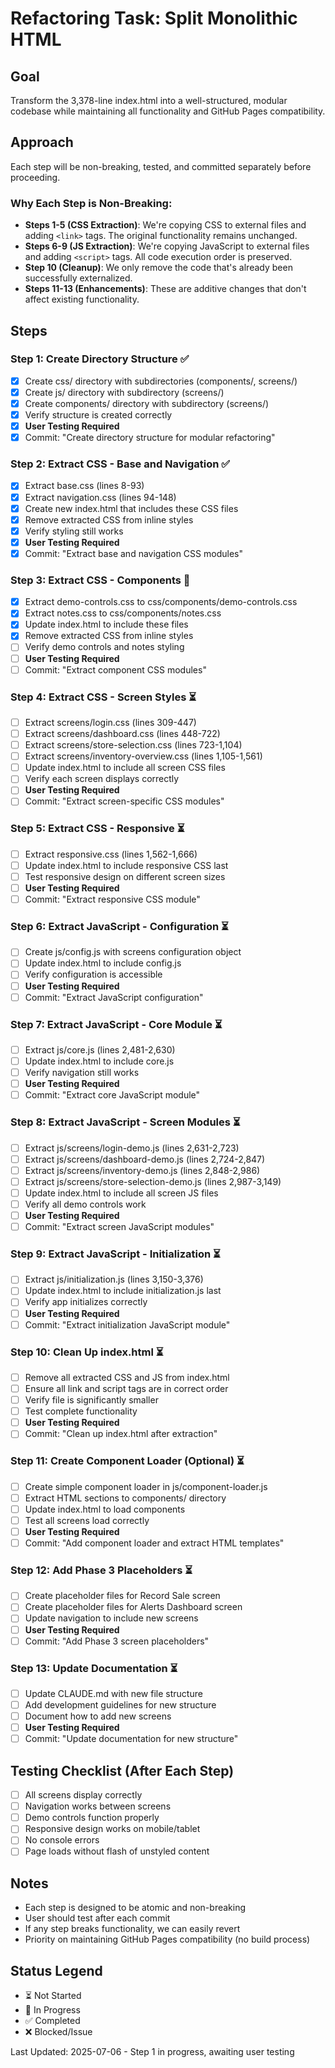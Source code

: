# Refactoring Task: Split Monolithic HTML

## Goal
Transform the 3,378-line index.html into a well-structured, modular codebase while maintaining all functionality and GitHub Pages compatibility.

## Approach
Each step will be non-breaking, tested, and committed separately before proceeding.

### Why Each Step is Non-Breaking:
- **Steps 1-5 (CSS Extraction)**: We're copying CSS to external files and adding `<link>` tags. The original functionality remains unchanged.
- **Steps 6-9 (JS Extraction)**: We're copying JavaScript to external files and adding `<script>` tags. All code execution order is preserved.
- **Step 10 (Cleanup)**: We only remove the code that's already been successfully externalized.
- **Steps 11-13 (Enhancements)**: These are additive changes that don't affect existing functionality.

## Steps

### Step 1: Create Directory Structure ✅
- [x] Create css/ directory with subdirectories (components/, screens/)
- [x] Create js/ directory with subdirectory (screens/)
- [x] Create components/ directory with subdirectory (screens/)
- [x] Verify structure is created correctly
- [x] **User Testing Required**
- [x] Commit: "Create directory structure for modular refactoring"

### Step 2: Extract CSS - Base and Navigation ✅
- [x] Extract base.css (lines 8-93)
- [x] Extract navigation.css (lines 94-148)
- [x] Create new index.html that includes these CSS files
- [x] Remove extracted CSS from inline styles
- [x] Verify styling still works
- [x] **User Testing Required**
- [x] Commit: "Extract base and navigation CSS modules"

### Step 3: Extract CSS - Components 🔄
- [x] Extract demo-controls.css to css/components/demo-controls.css
- [x] Extract notes.css to css/components/notes.css
- [x] Update index.html to include these files
- [x] Remove extracted CSS from inline styles
- [ ] Verify demo controls and notes styling
- [ ] **User Testing Required**
- [ ] Commit: "Extract component CSS modules"

### Step 4: Extract CSS - Screen Styles ⏳
- [ ] Extract screens/login.css (lines 309-447)
- [ ] Extract screens/dashboard.css (lines 448-722)
- [ ] Extract screens/store-selection.css (lines 723-1,104)
- [ ] Extract screens/inventory-overview.css (lines 1,105-1,561)
- [ ] Update index.html to include all screen CSS files
- [ ] Verify each screen displays correctly
- [ ] **User Testing Required**
- [ ] Commit: "Extract screen-specific CSS modules"

### Step 5: Extract CSS - Responsive ⏳
- [ ] Extract responsive.css (lines 1,562-1,666)
- [ ] Update index.html to include responsive CSS last
- [ ] Test responsive design on different screen sizes
- [ ] **User Testing Required**
- [ ] Commit: "Extract responsive CSS module"

### Step 6: Extract JavaScript - Configuration ⏳
- [ ] Create js/config.js with screens configuration object
- [ ] Update index.html to include config.js
- [ ] Verify configuration is accessible
- [ ] **User Testing Required**
- [ ] Commit: "Extract JavaScript configuration"

### Step 7: Extract JavaScript - Core Module ⏳
- [ ] Extract js/core.js (lines 2,481-2,630)
- [ ] Update index.html to include core.js
- [ ] Verify navigation still works
- [ ] **User Testing Required**
- [ ] Commit: "Extract core JavaScript module"

### Step 8: Extract JavaScript - Screen Modules ⏳
- [ ] Extract js/screens/login-demo.js (lines 2,631-2,723)
- [ ] Extract js/screens/dashboard-demo.js (lines 2,724-2,847)
- [ ] Extract js/screens/inventory-demo.js (lines 2,848-2,986)
- [ ] Extract js/screens/store-selection-demo.js (lines 2,987-3,149)
- [ ] Update index.html to include all screen JS files
- [ ] Verify all demo controls work
- [ ] **User Testing Required**
- [ ] Commit: "Extract screen JavaScript modules"

### Step 9: Extract JavaScript - Initialization ⏳
- [ ] Extract js/initialization.js (lines 3,150-3,376)
- [ ] Update index.html to include initialization.js last
- [ ] Verify app initializes correctly
- [ ] **User Testing Required**
- [ ] Commit: "Extract initialization JavaScript module"

### Step 10: Clean Up index.html ⏳
- [ ] Remove all extracted CSS and JS from index.html
- [ ] Ensure all link and script tags are in correct order
- [ ] Verify file is significantly smaller
- [ ] Test complete functionality
- [ ] **User Testing Required**
- [ ] Commit: "Clean up index.html after extraction"

### Step 11: Create Component Loader (Optional) ⏳
- [ ] Create simple component loader in js/component-loader.js
- [ ] Extract HTML sections to components/ directory
- [ ] Update index.html to load components
- [ ] Test all screens load correctly
- [ ] **User Testing Required**
- [ ] Commit: "Add component loader and extract HTML templates"

### Step 12: Add Phase 3 Placeholders ⏳
- [ ] Create placeholder files for Record Sale screen
- [ ] Create placeholder files for Alerts Dashboard screen
- [ ] Update navigation to include new screens
- [ ] **User Testing Required**
- [ ] Commit: "Add Phase 3 screen placeholders"

### Step 13: Update Documentation ⏳
- [ ] Update CLAUDE.md with new file structure
- [ ] Add development guidelines for new structure
- [ ] Document how to add new screens
- [ ] **User Testing Required**
- [ ] Commit: "Update documentation for new structure"

## Testing Checklist (After Each Step)
- [ ] All screens display correctly
- [ ] Navigation works between screens
- [ ] Demo controls function properly
- [ ] Responsive design works on mobile/tablet
- [ ] No console errors
- [ ] Page loads without flash of unstyled content

## Notes
- Each step is designed to be atomic and non-breaking
- User should test after each commit
- If any step breaks functionality, we can easily revert
- Priority on maintaining GitHub Pages compatibility (no build process)

## Status Legend
- ⏳ Not Started
- 🔄 In Progress
- ✅ Completed
- ❌ Blocked/Issue

Last Updated: 2025-07-06 - Step 1 in progress, awaiting user testing